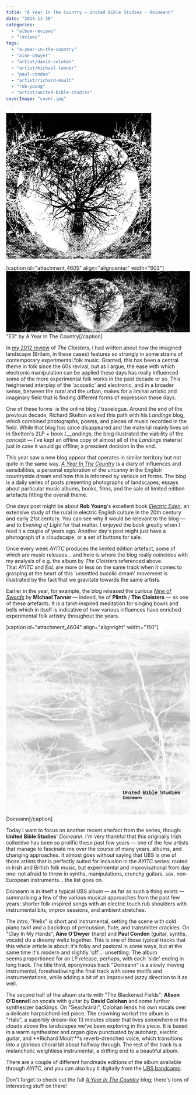 ```yaml
---
title: "A Year In The Country — United Bible Studies - Doineann"
date: "2014-11-30"
categories: 
  - "album-reviews"
  - "reviews"
tags: 
  - "a-year-in-the-country"
  - "aine-odwyer"
  - "artist/david-colohan"
  - "artist/michael-tanner"
  - "paul-condon"
  - "artist/richard-moult"
  - "rob-young"
  - "artist/united-bible-studies"
coverImage: "cover.jpg"
---
```


![ayitc_crop](images/ayitc_crop.jpg)

\[caption id="attachment\_4605" align="aligncenter" width="603"\][![](images/ayitc.jpg)](http://www.eveningoflight.nl/wordpress/wp-content/uploads/2014/11/ayitc.jpg) "E3" by A Year In The Country\[/caption\]

In [my 2012 review](http://www.eveningoflight.nl/2012/11/04/review-the-cloisters-2012/ "Review: The Cloisters (2012)") of _The Cloisters_, I had written about how the imagined landscape (Britain, in these cases) features so strongly in some strains of contemporary experimental folk music. Granted, this has been a central theme in folk since the 60s revival, but as I argue, the ease with which electronic manipulation can be applied these days has really influenced some of the more experimental folk works in the past decade or so. This heightened interplay of the 'acoustic' and electronic, and in a broader sense, between the rural and the urban, makes for a liminal artistic and imaginary field that is finding different forms of expression these days.

One of these forms  is the online blog / travelogue. Around the end of the previous decade, Richard Skelton walked this path with his _Landings_ blog, which combined photographs, poems, and pieces of music recorded in the field. While that blog has since disappeared and the material mainly lives on in Skelton's 2LP + book _L__andings_, the blog illustrated the viability of the concept — I've kept an offline copy of almost all of the _Landings_ material just in case it would go offline; a prescient decision in the end.

This year saw a new blog appear that operates in similar territory but not quite in the same way. _[A Year In The Country](http://ayearinthecountry.co.uk/)_ is a diary of influences and sensibilities, a personal exploration of the uncanny in the English countryside dream and how this is informed by various art forms. The blog is a daily series of posts presenting photographs of landscapes, essays about particular music albums, books, films, and the sale of limited edition artefacts fitting the overall theme.

One days post might be about **Rob Young**'s excellent book [_Electric Eden_](http://ayearinthecountry.co.uk/trails-and-influence-2365-electric-eden/), an extensive study of the rural in electric English culture in the 20th century and early 21st century. You can see why it would be relevant to the blog — and to _Evening of Light_ for that matter. I enjoyed the book greatly when I read it a couple of years ago. Another day's post might just have a photograph of a cloudscape, or a set of buttons for sale.

Once every week _AYITC_ produces the limited edition artefact, some of which are music releases... and here is where the blog really coincides with my analysis of e.g. the album by _The Cloisters_ referenced above. That _AYITC_ and _EoL_ are more or less on the same track when it comes to grasping at the heart of this 'unsettled bucolic dream' movement is illustrated by the fact that we gravitate towards the same artists.

Earlier in the year, for example, the blog released the curious [_Nine of Swords_](http://ayearinthecountry.co.uk/michaeal-tanner-nine-of-swords-day-245365/) by **Michael Tanner —** indeed, he of **Plinth** / **The Cloisters** — as one of these artefacts. It is a tarot-inspired meditation for singing bowls and bells which in itself is indicative of how various influences have enriched experimental folk artistry throughout the years.

\[caption id="attachment\_4604" align="alignright" width="150"\][![](images/cover.jpg)](http://www.eveningoflight.nl/wordpress/wp-content/uploads/2014/11/cover.jpg) Doineann\[/caption\]

Today I want to focus on another recent artefact from the series, though: **United Bible Studies**' _Doineann_. I'm very thankful that this originally Irish collective has been so prolific these past few years — one of the few artists that manage to fascinate me over the course of many years, albums, and changing approaches. It almost goes without saying that UBS is one of those artists that is perfectly suited for inclusion in the _AYITC_ series: rooted in Irish and British folk music, but experimental and improvisational from day one: not afraid to throw in synths, manipulations, crunchy guitars, sax, non-European instruments... the list goes on.

Doineann is in itself a typical UBS album — as far as such a thing exists — summarising a few of the various musical approaches from the past few years: shorter folk-inspired songs with an electric touch rub shoulders with instrumental bits, improv sessions, and ambient stretches.

The intro, "Helix" is short and instrumental, setting the scene with cold piano twirl and a backdrop of percussion, flute, and transmitter crackles. On "Clay In My Hands", **Aine O'Dwyer** (harp) and **Paul Condon** (guitar, synths, vocals) do a dreamy waltz together. This is one of those typical tracks that this whole article is about: it's folky and pastoral in some ways, but at the same time it's modern and slightly 'off'... unsettling. The album seems proportioned for an LP release, perhaps, with each 'side' ending in long track. The title third, eponymous track "Doineann" is a slowly moving instrumental, foreshadowing the final track with some motifs and instrumentations, while adding a bit of an improvised jazzy direction to it as well.

The second half of the album starts with "The Blackened Fields": **Alison O'Donnell** on vocals with guitar by **David Colohan** and some further synthesizer backings. On "Seachránái", Colohan lends his own vocals over a delicate harpsichord-led piece. The crowning workof the album is "Halo", a superbly dream-like 13 minutes closer that lives somewhere in the clouds above the landscapes we've been exploring in this piece. It is based in a warm synthesizer and organ glow punctuated by autoharp, electric guitar, and **Richard Moult’**s reverb-drenched voice, which transitions into a glorious choral bit about halfway through. The rest of the track is a melancholic weightless instrumental, a drifting end to a beautiful album.

There are a couple of different handmade editions of the album available through _AYITC_, and you can also buy it digitally from the [UBS bandcamp](https://united-bible-studies.bandcamp.com/album/doineann).

Don't forget to check out the full [_A Year In The Country_](http://ayearinthecountry.co.uk/) blog; there's tons of interesting stuff on there!
